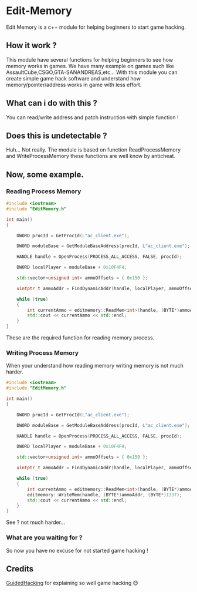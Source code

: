 # Edit-Memory
Edit Memory is a c++ module for helping beginners to start game hacking.

## How it work ?
This module have several functions for helping beginners to see how memory works in games.
We have many example on games such like AssaultCube,CSGO,GTA-SANANDREAS,etc...
With this module you can create simple game hack software and understand how memory/pointer/address works in game with less effort.

## What can i do with this ?
You can read/write address and patch instruction with simple function !

## Does this is undetectable ?
Huh...
Not really.
The module is based on function ReadProcessMemory and WriteProcessMemory these functions are well know by anticheat.

## Now, some example.

### Reading Process Memory
```cpp
#include <iostream>
#include "EditMemory.h"

int main()
{

	DWORD procId = GetProcId(L"ac_client.exe");

	DWORD moduleBase = GetModuleBaseAddress(procId, L"ac_client.exe");

	HANDLE handle = OpenProcess(PROCESS_ALL_ACCESS, FALSE, procId);

	DWORD localPlayer = moduleBase + 0x10F4F4;

	std::vector<unsigned int> ammoOffsets = { 0x150 };

	uintptr_t ammoAddr = FindDynamicAddr(handle, localPlayer, ammoOffsets);

	while (true)
	{
		int currentAmmo = editmemory::ReadMem<int>(handle, (BYTE*)ammoAddr);
		std::cout << currentAmmo << std::endl;
	}
}
```

These are the required function for reading memory process.

### Writing Process Memory

When your understand how reading memory writing memory is not much harder.

```cpp
#include <iostream>
#include "EditMemory.h"

int main()
{

	DWORD procId = GetProcId(L"ac_client.exe");

	DWORD moduleBase = GetModuleBaseAddress(procId, L"ac_client.exe");

	HANDLE handle = OpenProcess(PROCESS_ALL_ACCESS, FALSE, procId);

	DWORD localPlayer = moduleBase + 0x10F4F4;

	std::vector<unsigned int> ammoOffsets = { 0x150 };

	uintptr_t ammoAddr = FindDynamicAddr(handle, localPlayer, ammoOffsets);

	while (true)
	{
		int currentAmmo = editmemory::ReadMem<int>(handle, (BYTE*)ammoAddr);
		editmemory::WriteMem(handle, (BYTE*)ammoAddr, (BYTE*)1337);
		std::cout << currentAmmo << std::endl;
	}
}
```
See ? not much harder...

### What are you waiting for ?
So now you have no excuse for not started game hacking !

## Credits
[GuidedHacking](https://guidedhacking.com/) for explaining so well game hacking  :blush:
